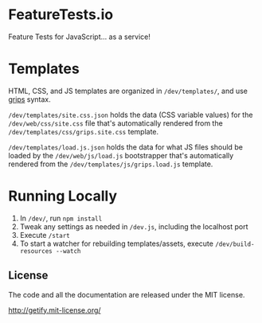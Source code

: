 # FeatureTests.io

Feature Tests for JavaScript... as a service!

# Templates

HTML, CSS, and JS templates are organized in `/dev/templates/`, and use [grips](http://github.com/getify/grips) syntax.

`/dev/templates/site.css.json` holds the data (CSS variable values) for the `/dev/web/css/site.css` file that's automatically rendered from the `/dev/templates/css/grips.site.css` template.

`/dev/templates/load.js.json` holds the data for what JS files should be loaded by the `/dev/web/js/load.js` bootstrapper that's automatically rendered from the `/dev/templates/js/grips.load.js` template.

# Running Locally

1. In `/dev/`, run `npm install`
2. Tweak any settings as needed in `/dev.js`, including the localhost port
3. Execute `/start`
4. To start a watcher for rebuilding templates/assets, execute `/dev/build-resources --watch`

## License

The code and all the documentation are released under the MIT license.

http://getify.mit-license.org/
